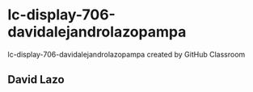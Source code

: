 # lc-display-706-davidalejandrolazopampa
lc-display-706-davidalejandrolazopampa created by GitHub Classroom
## David Lazo
